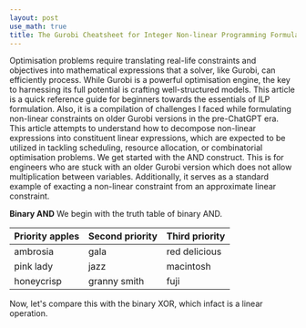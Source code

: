 ```yaml
---
layout: post
use_math: true
title: The Gurobi Cheatsheet for Integer Non-linear Programming Formulation 
---
```


Optimisation problems require translating real-life constraints and objectives into mathematical expressions that a solver, like Gurobi, can efficiently process. While Gurobi is a powerful optimisation engine, the key to harnessing its full potential is crafting well-structured models.
This article is a quick reference guide for beginners towards the essentials of ILP formulation. Also, it is a compilation of challenges I faced while formulating non-linear constraints on older Gurobi versions in the pre-ChatGPT era. This article attempts to understand how to decompose non-linear expressions into constituent linear expressions, which are expected to be utilized in tackling scheduling, resource allocation, or combinatorial optimisation problems.
We get started with the AND construct. This is for engineers who are stuck with an older Gurobi version which does not allow multiplication between variables. Additionally, it serves as a standard example of exacting a non-linear constraint from an approximate linear constraint.

**Binary AND**
We begin with the truth table of binary AND. 


| Priority apples | Second priority | Third priority |
|-------|--------|---------|
| ambrosia | gala | red delicious |
| pink lady | jazz | macintosh |
| honeycrisp | granny smith | fuji |


Now, let's compare this with the binary XOR, which infact is a linear operation.

